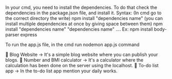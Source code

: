 In your cmd, you need to install the dependencies. To do that check the dependencies in the package.json file, and install it.
Syntax: (In cmd go to the correct directory the write) npm install "dependencies name" (you can install multiple dependencies at once by giving space between them) npm install "dependencies name" "dependencies name" ....
Ex: npm install body-parser express

To run the app.js file, in the cmd run nodemon app.js command

📁 Blog Website -> It's a simple blog website where you can publish your blogs.
📁 Number and BMI calculator -> It's a calculator where the calculation has been done on the server using the localhost. 
📁 To-do list app -> In the to-do list app mention your daily works.
